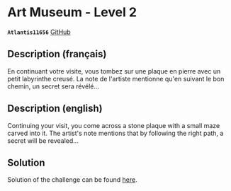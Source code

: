 # Art Museum - Level 2

**`Atlantis11656`** [GitHub](https://github.com/MassinissaDjellouli)

## Description (français)

En continuant votre visite, vous tombez sur une plaque en pierre avec un petit labyrinthe creusé. La note de l'artiste mentionne qu'en suivant le bon chemin, un secret sera révélé...

## Description (english)

Continuing your visit, you come across a stone plaque with a small maze carved into it. The artist's note mentions that by following the right path, a secret will be revealed...


## Solution

Solution of the challenge can be found [here](solution/README.md).